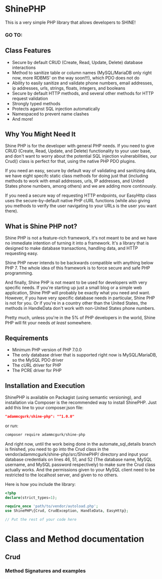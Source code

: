 # ShinePHP

This is a very simple PHP library that allows developers to SHINE!

### GO TO:


## Class Features
- Secure by default CRUD (Create, Read, Update, Delete) database interactions
- Method to sanitize table or column names (MySQL/MariaDB only right now, more RDBMS' on the way soon!!!), which PDO does not do
- Ability to easily sanitize and validate phone numbers, email addresses, ip addresses, urls, strings, floats, integers, and booleans
- Secure by default HTTP methods, and several other methods for HTTP request validation
- Strongly typed methods
- Protects against SQL injection automatically
- Namespaced to prevent name clashes
- And more!

## Why You Might Need It

Shine PHP is for the developer with general PHP needs. If you need to give CRUD (Create, Read, Update, and Delete) functionality to your user base, and don't want to worry about the potential SQL injection vulnerabilities, our Crud() class is perfect for that, using the native PHP PDO plugins. 

If you need an easy, secure by default way of validating and sanitizing data, we have eight specifc static class methods for doing just that (including methods to work with email addresses, urls, IP addresses, and United States phone numbers, among others) and we are adding more continously. 

If you need a secure way of requesting HTTP endpoints, our EasyHttp class uses the secure-by-default native PHP cURL functions (while also giving you methods to verify the user navigating to your URLs is the user you want there). 

## What is Shine PHP not?
Shine PHP is not a feature-rich framework, it's not meant to be and we have no immediate intention of turning it into a framework. It's a library that is designed to make database transactions, handling data, and HTTP requesting easy. 

Shine PHP never intends to be backwards compatible with anything below PHP 7. The whole idea of this framework is to force secure and safe PHP programming. 

And finally, Shine PHP is not meant to be used for developers with very specific needs. If you're starting up just a small blog or a simple web application, Shine PHP will probably be exactly what you need and want. However, if you have very specific database needs in particular, Shine PHP is not for you. Or if you're in a country other than the United States, the methods in HandleData don't work with non-United States phone numbers.

Pretty much, unless you're in the 5% of PHP developers in the world, Shine PHP will fit your needs *at least* somewhere.

## Requirements

- Minimum PHP version of PHP 7.0.0
- The only database driver that is supported right now is MySQL/MariaDB, so the MySQL PDO driver 
- The cURL driver for PHP
- The PCRE driver for PHP

## Installation and Execution

ShinePHP is available on Packagist (using semantic versioning), and installation via Composer is the recommended way to install ShinePHP. Just add this line to your composer.json file:

```json
"adammcgurk/shine-php": "^1.0.0"
```

or run:

```sh
composer require adammcgurk/shine-php
```

And right now, until the work being done in the automate_sql_details branch is finished, you need to go into the Crud class in the vendor/adammcgurk/shine-php/src/ShinePHP/ directory and input your database credentials on lines 46, 51, and 52 (The database name, MySQL username, and MySQL password respectively) to make sure the Crud class actually works. And the permissions given to your MySQL client need to be restricted to the localhost server, and given to no others.

Here is how you include the library:

```php
<?php
declare(strict_types=1);

require_once 'path/to/vendor/autoload.php';
use ShinePHP\{Crud, CrudException, HandleData, EasyHttp};

// Put the rest of your code here

```

# Class and Method documentation

## Crud

### Method Signatures and examples
